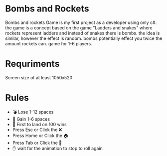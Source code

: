 # Bombs and Rockets
Bombs and rockets Game is my first project as a developer using only c#.
the game is a concept based on the game "Ladders and snakes" where rockets represent ladders and instead of snakes there is bombs. the idea is similar, however the effect is random. bombs potentially effect you twice the amount rockets can. game for 1-6 players.

# Requriments
Screen size of at least 1050x520

# Rules
<ul>
            <li>💣 Lose 1-12 spaces</li>
            <li>🚀 Gain 1-6 spaces</li> 
            <li>🛬 First to land on 100 wins</li>
            <li>Press Esc or Click the ❌</li>
            <li>Press Home or Click the 🏠</li>
            <li>Press Tab or Click the 🎲</li>
            <li>✋ wait for the animation to stop to roll again</li>
</ul>
